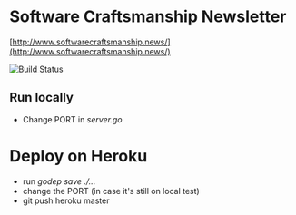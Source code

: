# Software Craftsmanship Newsletter 
[http://www.softwarecraftsmanship.news/](http://www.softwarecraftsmanship.news/)

[![Build Status](https://travis-ci.org/alebaffa/swcraftnewsletter.svg?branch=master)](https://travis-ci.org/alebaffa/swcraftnewsletter)

## Run locally

- Change PORT in _server.go_

# Deploy on Heroku

- run _godep save ./..._ 
- change the PORT (in case it's still on local test)
- git push heroku master